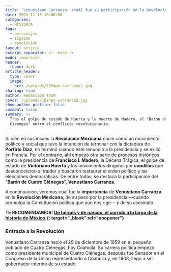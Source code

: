 ```yaml
---
title: 'Venustiano Carranza: ¿cuál fue su participación en la Revolución Mexicana?'
date: 2023-11-15 10:00:00
categories:
  - HISTORIA
tags:
  - personajes
  - sigloXX
  - revolución
layout: article
excerpt_separator: <!--more-->
mode: immersive
header:
  theme: dark
article_header:
  type: cover
  image:
    src: /uploads/1024px-carranza2.jpg
sharing: true
author: Redacción TYSM
cover: /uploads/1024px-carranza2.jpg
show_author_profile: false
comment: false
summary: >-
  Tras el golpe de estado de Huerta y la muerte de Madero, el "Barón de Cuatro
  Cienegas" entró al conflicto revolucionario.
---
```

Si bien en sus inicios la **Revolución Mexicana** nació como un movimiento político y social que tuvo la intención de terminar con la dictadura de **Porfirio Díaz**, no terminó cuando éste renunció a la presidencia y se exilió en Francia. Por el contrario, ahí empezó otra serie de procesos históricos como la presidencia de **Francisco I. Madero**, la Décena Trágica, el golpe de estado de **Victoriano Huerta** y los movimientos dirigidos por **caudillos** que desconocieron al traidor y buscaron restaurar el orden político y las elecciones democráticas. De entre todas, se destaca la participación del "**Barón de Cuatro Ciénegas**", **Venustiano Carranza**.

A continuación, veremos cuál fue la **importancia** de **Venustiano Carranza** en la **Revolución Mexicana**, de su paso por la presidencia —cuando promulgó la Constitución política que aún nos rige— y de su asesinato.

**TE RECOMENDAMOS:&nbsp;[De héroes y de narcos: el corrido a lo largo de la historia de México.](https://blog.tonoysumariachi.com/mexicanisimos/2023/11/07/de-h%C3%A9roes-y-de-narcos-el-corrido-a-lo-largo-de-la-historia-de-m%C3%A9xico.html){: target="_blank" rel="noopener"}**

### Entrada a la Revolución

Venustiano Carranza nació el 29 de diciembre de 1859 en el pequeño poblado de Cuatro Ciénegas, hoy Coahuila. Su carrera política empezó como presidente municipal de Cuatro Ciénegas, después fue Senador en el Congreso de la Unión representando a Coahuila y, en 1908, llegó a ser gobernador interino de su estado.&nbsp;